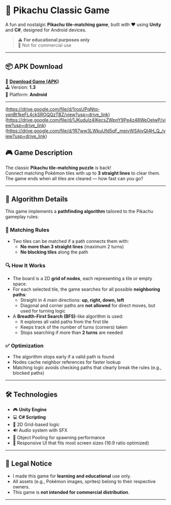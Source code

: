 # 🧩 Pikachu Classic Game

A fun and nostalgic **Pikachu tile-matching game**, built with ❤️ using **Unity** and **C#**, designed for Android devices.

> ⚠️ **For educational purposes only**  
> 🚫 Not for commercial use

---

## 📦 APK Download

📲 [**Download Game (APK)**](https://drive.google.com/file/d/1EwLd4-twvSn1Hx5ay0ZBt1srY4QkzFGX/view?usp=drive_link)  
🕹️ Version: **1.3**  
📱 Platform: **Android**

---
(https://drive.google.com/file/d/1rosUPqNtq-vqnBt1keFL4ckSROQQzTBZ/view?usp=drive_link)
(https://drive.google.com/file/d/1JKudulz4IKecsZWpnY9Pe4z48WeOelwP/view?usp=drive_link)
(https://drive.google.com/file/d/1R7ww3LWkuUfd5qF_mejvWSAivQI4H_Q_/view?usp=drive_link)

## 🎮 Game Description

The classic **Pikachu tile-matching puzzle** is back!  
Connect matching Pokémon tiles with up to **3 straight lines** to clear them.  
The game ends when all tiles are cleared — how fast can you go?

---

## 🧠 Algorithm Details

This game implements a **pathfinding algorithm** tailored to the Pikachu gameplay rules:

### 🧩 Matching Rules

- Two tiles can be matched if a path connects them with:
  - **No more than 3 straight lines** (maximum 2 turns)
  - **No blocking tiles** along the path

### 🔍 How It Works

- The board is a 2D **grid of nodes**, each representing a tile or empty space.
- For each selected tile, the game searches for all possible **neighboring paths**:
  - Straight in 4 main directions: **up, right, down, left**
  - Diagonal and corner paths are **not allowed** for direct moves, but used for turning logic
- A **Breadth-First Search (BFS)**-like algorithm is used:
  - It explores all valid paths from the first tile
  - Keeps track of the number of turns (corners) taken
  - Stops searching if more than **2 turns** are needed

### ✅ Optimization

- The algorithm stops early if a valid path is found
- Nodes cache neighbor references for faster lookup
- Matching logic avoids checking paths that clearly break the rules (e.g., blocked paths)

---

## 🛠️ Technologies

- 🎮 **Unity Engine**
- 💻 **C# Scripting**
- 🧱 2D Grid-based logic
- 🔊 Audio system with SFX
- 🧩 Object Pooling for spawning performance
- 📱 Responsive UI that fits most screen sizes (16:9 ratio optimized)

---

## 📘 Legal Notice

- I made this game for **learning and educational** use only.
- All assets (e.g., Pokémon images, sprites) belong to their respective owners.
- This game is **not intended for commercial distribution**.

---
